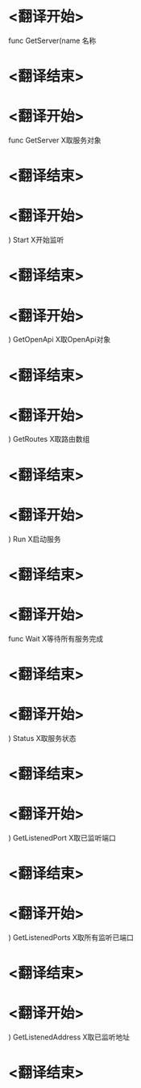 
# <翻译开始>
func GetServer(name
名称
# <翻译结束>

# <翻译开始>
func GetServer
X取服务对象
# <翻译结束>

# <翻译开始>
) Start
X开始监听
# <翻译结束>

# <翻译开始>
) GetOpenApi
X取OpenApi对象
# <翻译结束>

# <翻译开始>
) GetRoutes
X取路由数组
# <翻译结束>

# <翻译开始>
) Run
X启动服务
# <翻译结束>

# <翻译开始>
func Wait
X等待所有服务完成
# <翻译结束>

# <翻译开始>
) Status
X取服务状态
# <翻译结束>

# <翻译开始>
) GetListenedPort
X取已监听端口
# <翻译结束>

# <翻译开始>
) GetListenedPorts
X取所有监听已端口
# <翻译结束>

# <翻译开始>
) GetListenedAddress
X取已监听地址
# <翻译结束>
